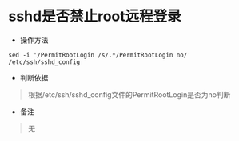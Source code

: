 # sshd是否禁止root远程登录

- 操作方法
```
sed -i '/PermitRootLogin /s/.*/PermitRootLogin no/' /etc/ssh/sshd_config 
```

- 判断依据
> 根据/etc/ssh/sshd_config文件的PermitRootLogin是否为no判断

- 备注
> 无